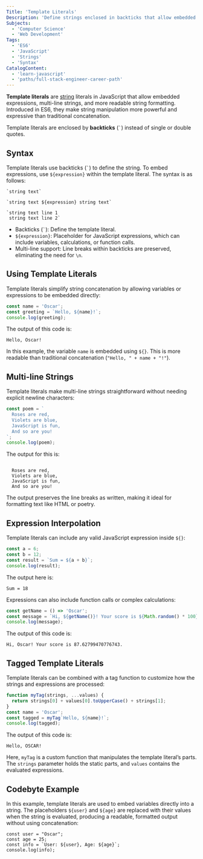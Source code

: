 ```yaml
---
Title: 'Template Literals'
Description: 'Define strings enclosed in backticks that allow embedded expressions using dollar sign and curly braces and support multi-line text in JavaScript.'
Subjects:
  - 'Computer Science'
  - 'Web Development'
Tags:
  - 'ES6'
  - 'JavaScript'
  - 'Strings'
  - 'Syntax'
CatalogContent:
  - 'learn-javascript'
  - 'paths/full-stack-engineer-career-path'
---
```


**Template literals** are [string](https://www.codecademy.com/resources/docs/python/strings) literals in JavaScript that allow embedded expressions, multi-line strings, and more readable string formatting. Introduced in ES6, they make string manipulation more powerful and expressive than traditional concatenation.

Template literals are enclosed by **backticks** (`` ` ``) instead of single or double quotes.

## Syntax

Template literals use backticks (`` ` ``) to define the string. To embed expressions, use `${expression}` within the template literal. The syntax is as follows:

```pseudo
`string text`

`string text ${expression} string text`

`string text line 1
 string text line 2`
```

- Backticks (`` ` ``): Define the template literal.
- `${expression}`: Placeholder for JavaScript expressions, which can include variables, calculations, or function calls.
- Multi-line support: Line breaks within backticks are preserved, eliminating the need for `\n`.

## Using Template Literals

Template literals simplify string concatenation by allowing variables or expressions to be embedded directly:

```js
const name = 'Oscar';
const greeting = `Hello, ${name}!`;
console.log(greeting);
```

The output of this code is:

```shell
Hello, Oscar!
```

In this example, the variable `name` is embedded using `${}`. This is more readable than traditional concatenation (`"Hello, " + name + "!"`).

## Multi-line Strings

Template literals make multi-line strings straightforward without needing explicit newline characters:

```js
const poem = `
  Roses are red,
  Violets are blue,
  JavaScript is fun,
  And so are you!
`;
console.log(poem);
```

The output for this is:

```shell

  Roses are red,
  Violets are blue,
  JavaScript is fun,
  And so are you!
```

The output preserves the line breaks as written, making it ideal for formatting text like HTML or poetry.

## Expression Interpolation

Template literals can include any valid JavaScript expression inside `${}`:

```js
const a = 6;
const b = 12;
const result = `Sum = ${a + b}`;
console.log(result);
```

The output here is:

```shell
Sum = 18
```

Expressions can also include function calls or complex calculations:

```js
const getName = () => 'Oscar';
const message = `Hi, ${getName()}! Your score is ${Math.random() * 100}.`;
console.log(message);
```

The output of this code is:

```shell
Hi, Oscar! Your score is 87.62799470776743.
```

## Tagged Template Literals

Template literals can be combined with a tag function to customize how the strings and expressions are processed:

```js
function myTag(strings, ...values) {
  return strings[0] + values[0].toUpperCase() + strings[1];
}
const name = 'Oscar';
const tagged = myTag`Hello, ${name}!`;
console.log(tagged);
```

The output of this code is:

```shell
Hello, OSCAR!
```

Here, `myTag` is a custom function that manipulates the template literal’s parts. The `strings` parameter holds the static parts, and `values` contains the evaluated expressions.

## Codebyte Example

In this example, template literals are used to embed variables directly into a string. The placeholders `${user}` and `${age}` are replaced with their values when the string is evaluated, producing a readable, formatted output without using concatenation:

```codebyte/javascript
const user = "Oscar";
const age = 25;
const info = `User: ${user}, Age: ${age}`;
console.log(info);
```
